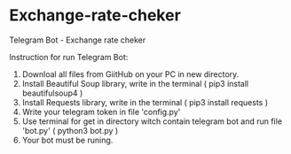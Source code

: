 # Exchange-rate-cheker
Telegram Bot - Exchange rate cheker

Instruction for run Telegram Bot:
1. Downloal all files from GiitHub on your PC  in new directory.
2. Install Beautiful Soup library, write in the terminal ( pip3 install beautifulsoup4 )
3. Install Requests library, write in the terminal ( pip3 install requests )
4. Write your telegram token in file 'config.py' 
5. Use terminal for get in directory witch contain telegram bot and run file 'bot.py' ( python3 bot.py )
6. Your bot must be runing.

